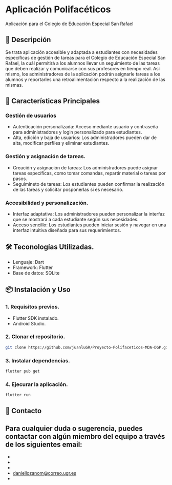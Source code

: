 # Aplicación Polifacéticos

Aplicación para el Colegio de Educación Especial San Rafael

## 📝 Descripción

Se trata aplicación accesible y adaptada a estudiantes con necesidades específicas de gestión de tareas para el Colegio de Educación Especial San Rafael, la cuál permitirá a los alumnos llevar un seguimiento de las tareas que deben realizar y comunicarse con sus profesores en tiempo real. 
Así mismo, los administradores de la aplicación podrán asignarle tareas a los alumnos y reportarles una retroalimentación respecto a la realización de las mismas.


## 🚀 Características Principales

### Gestión de usuarios
- Autenticación personalizada:
Acceso mediante usuario y contraseña para administradores y login personalizado para estudiantes.
- Alta, edición y baja de usuarios:
Los administradores pueden dar de alta, modificar perfiles y eliminar estudiantes.

### Gestión y asignación de tareas.
- Creación y asignación de tareas:
Los administradores puede asignar tareas específicas, como tomar comandas, repartir material o tareas por pasos.
- Seguimineto de tareas:
Los estudiantes pueden confirmar la realización de las tareas y solicitar posponerlas si es necesario.

### Accesibilidad y personalización.
- Interfaz adaptativa:
Los administradores pueden personalizar la interfaz que se mostrará a cada estudiante según sus necesidades.
- Acceso sencillo:
Los estudiantes pueden iniciar sesión y navegar en una interfaz intuitiva diseñada para sus requerimientos.

## 🛠️ Teconologías Utilizadas.
- Lenguaje: Dart
- Framework: Flutter
- Base de datos: SQLite

## 📦 Instalación y Uso
### 1. Requisitos previos.
- Flutter SDK instalado.
- Android Studio.

### 2. Clonar el repositorio.
```bash
git clone https://github.com/juanluGR/Proyecto-Polifaceticos-MDA-DGP.git
```

### 3. Instalar dependencias.
```bash
flutter pub get
```

### 4. Ejecurar la aplicación.
```bash
flutter run
```

## 📧 Contacto
Para cualquier duda o sugerencia, puedes contactar con algún miembro del equipo a través de los siguientes email:
- 
-
-
-
- daniellozanom@correo.ugr.es
-

